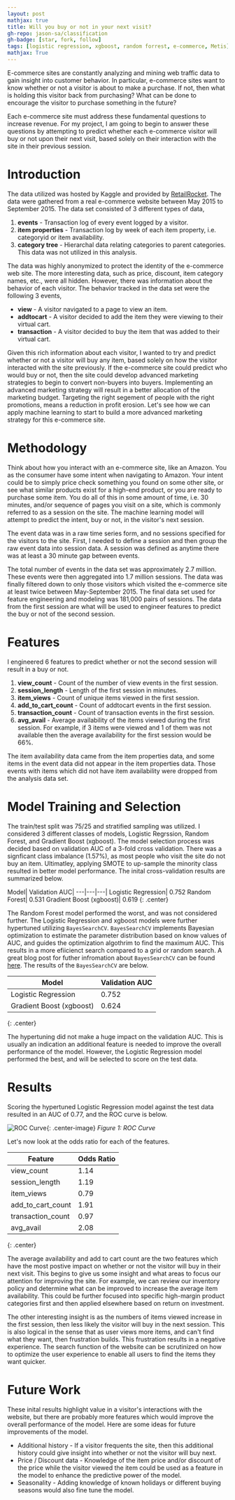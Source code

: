 ```yaml
---
layout: post
mathjax: true
title: Will you buy or not in your next visit?
gh-repo: jason-sa/classification
gh-badge: [star, fork, follow]
tags: [logistic regression, xgboost, random forrest, e-commerce, Metis]
mathjax: True
---
```


E-commerce sites are constantly analyzing and mining web traffic data to gain insight into customer behavior. In particular, e-commerce sites want to know whether or not a visitor is about to make a purchase. If not, then what is holding this visitor back from purchasing? What can be done to encourage the visitor to purchase something in the future?

Each e-commerce site must address these fundamental questions to increase revenue. For my project, I am going to begin to answer these questions by attempting to predict whether each e-commerce visitor will buy or not upon their next visit, based solely on their interaction with the site in their previous session.

# Introduction

The data utilized was hosted by Kaggle and provided by [RetailRocket](https://www.kaggle.com/retailrocket/ecommerce-dataset/home). The data were gathered from a real e-commerce website between May 2015 to September 2015. The data set consisted of 3 different types of data,

1. **events** - Transaction log of every event logged by a visitor.
2. **item properties** - Transaction log by week of each item property, i.e. categoryid or item availability.
3. **category tree** - Hierarchal data relating categories to parent categories. This data was not utilized in this analysis.

The data was highly anonymized to protect the identity of the e-commerce web site. The more interesting data, such as price, discount, item category names, etc., were all hidden. However, there was information about the behavior of each visitor. The behavior tracked in the data set were the following 3 events,

* **view** - A visitor navigated to a page to view an item.
* **addtocart** - A visitor decided to add the item they were viewing to their virtual cart.
* **transaction** - A visitor decided to buy the item that was added to their virtual cart.

Given this rich information about each visitor, I wanted to try and predict whether or not a visitor will buy any item, based solely on how the visitor interacted with the site previously. If the e-commerce site could predict who would buy or not, then the site could develop advanced marketing strategies to begin to convert non-buyers into buyers. Implementing an advanced marketing strategy will result in a better allocation of the marketing budget. Targeting the right segement of people with the right promotions, means a reduction in profit erosion. Let's see how we can apply machine learning to start to build a more advanced marketing strategy for this e-commerce site.

<!-- E-commerce business might be interested in this prediction for the following reasons: (aren't we talking about changing "non-buyers" into "buyers"? may want to spell that out or just not wasting any more money on non-buyers? or tbd?)

1. Knowing who will buy next can result in targeted marketing to those who will not buy.
2. Implementing a targeted marketing strategy results in an optimal allocation of a marketing budget.
3. Profit erosion will be minimized as all discounts or promotional programs are targeted to the right visitors. -->

# Methodology

Think about how you interact with an e-commerce site, like an Amazon. You as the consumer have some intent when navigating to Amazon. Your intent could be to simply price check something you found on some other site, or see what similar products exist for a high-end product, or you are ready to purchase some item. You do all of this in some amount of time, i.e. 30 minutes, and/or sequence of pages you visit on a site, which is commonly referred to as a session on the site. The machine learning model will attempt to predict the intent, buy or not, in the visitor's next session.

The event data was in a raw time series form, and no sessions specified for the visitors to the site. First, I needed to define a session and then group the raw event data into session data. A session was defined as anytime there was at least a 30 minute gap between events.

The total number of events in the data set was approximately 2.7 million. These events were then aggregated into 1.7 million sessions. The data was finally filtered down to only those visitors which visited the e-commerce site at least twice between May-September 2015. The final data set used for feature engineering and modeling was 181,000 pairs of sessions. The data from the first session are what will be used to engineer features to predict the buy or not of the second session.

# Features

I engineered 6 features to predict whether or not the second session will result in a buy or not.

1. **view_count** - Count of the number of view events in the first session.
2. **session_length** - Length of the first session in minutes.
3. **item_views** - Count of unique items viewed in the first session.
4. **add_to_cart_count** - Count of addtocart events in the first session.
5. **transaction_count** - Count of transaction events in the first session.
6. **avg_avail** - Average availability of the items viewed during the first session. For example, if 3 items were viewed and 1 of them was not available then the average availability for the first session would be 66%.

The item availability data came from the item properties data, and some items in the event data did not appear in the item properties data. Those events with items which did not have item availability were dropped from the analysis data set.

# Model Training and Selection

The train/test split was 75/25 and stratified sampling was utilized. I considered 3 different classes of models, Logistic Regrssion, Random Forest, and Gradient Boost (xgboost). The model selection process was decided based on validation AUC of a 3-fold cross validation. There was a signficant class imbalance (1.57%), as most people who visit the site do not buy an item. Ultimatley, applying SMOTE to up-sample the minority class resulted in better model performance. The inital cross-validation results are summarized below.

Model| Validation AUC|
---|---|---|
Logistic Regression| 0.752
Random Forest| 0.531
Gradient Boost (xgboost)| 0.619
{: .center}

The Random Forest model performed the worst, and was not considered further. The Logistic Regression and xgboost models were further hypertuned utilizing `BayesSearchCV`. `BayesSearchCV` implements Bayesian optimization to estimate the parameter distribution based on know values of AUC, and guides the optimization algothrim to find the maximum AUC. This results in a more efiicienct search compared to a grid or random search. A great blog post for futher infromation about `BayesSearchCV` can be found [here](https://towardsdatascience.com/a-conceptual-explanation-of-bayesian-model-based-hyperparameter-optimization-for-machine-learning-b8172278050f). The results of the `BayesSearchCV` are below.

Model| Validation AUC|
---|---|
Logistic Regression| 0.752
Gradient Boost (xgboost)| 0.624
{: .center}

The hypertuning did not make a huge impact on the validation AUC. This is usually an indication an additional feature is needed to improve the overall performance of the model. However, the Logistic Regression model performed the best, and will be selected to score on the test data.

# Results

Scoring the hypertuned Logistic Regression model against the test data resulted in an AUC of 0.77, and the ROC curve is below.

![ROC Curve](/img/classification_ROC_AUC_curve.png){: .center-image}
*Figure 1: ROC Curve*

Let's now look at the odds ratio for each of the features.

Feature| Odds Ratio|
---|---|
view_count| 1.14
session_length| 1.19
item_views| 0.79
add_to_cart_count| 1.91
transaction_count| 0.97
avg_avail| 2.08
{: .center}

The average availability and add to cart count are the two features which have the most postive impact on whether or not the visitor will buy in their next visit. This begins to give us some insight and what areas to focus our attention for improving the site. For example, we can review our inventory policy and determine what can be improved to increase the average item availability. This could be further focused into specific high-margin product categories first and then applied elsewhere based on return on investment.

The other interesting insight is as the numbers of items viewed increase in the first session, then less likely the visitor will buy in the next session. This is also logical in the sense that as user views more items, and can't find what they want, then frustration builds. This frustration results in a negative experience. The search function of the website can be scrutinized on how to optimize the user experience to enable all users to find the items they want quicker.

# Future Work

These inital results highlight value in a visitor's interactions with the website, but there are probably more features which would improve the overall performance of the model. Here are some ideas for future improvements of the model.

* Additional history - If a visitor frequents the site, then this additional history could give insight into whether or not the visitor will buy next.
* Price / Discount data - Knowledge of the item price and/or discount of the price while the visitor viewed the item could be used as a feature in the model to enhance the predictive power of the model.
* Seasonality - Adding knowledge of known holidays or different buying seasons would also fine tune the model.
